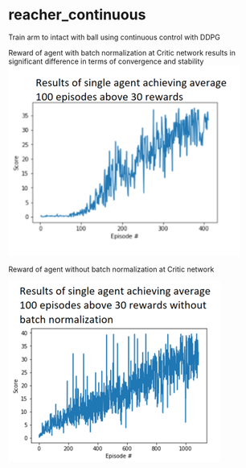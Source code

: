 # reacher_continuous
Train arm to intact with ball using continuous control with DDPG

Reward of agent with batch normalization at Critic network results in significant difference in terms of convergence and stability
![reward_norm](assets/rewards_withbatch.png)

Reward of agent without batch normalization at Critic network 

![reward_nonorm](assets/rewards_wobatch.png)
